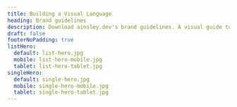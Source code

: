 ```yaml
---
title: Building a Visual Language
heading: Brand guidelines
description: Download ainsley.dev's brand guidelines. A visual guide to making sure your visuals look like ainsley.dev
draft: false
footerNoPadding: true
listHero:
  default: list-hero.jpg
  mobile: list-hero-mobile.jpg
  tablet: list-hero-tablet.jpg
singleHero:
  default: single-hero.jpg
  mobile: single-hero-mobile.jpg
  tablet: single-hero-tablet.jpg
---
```

